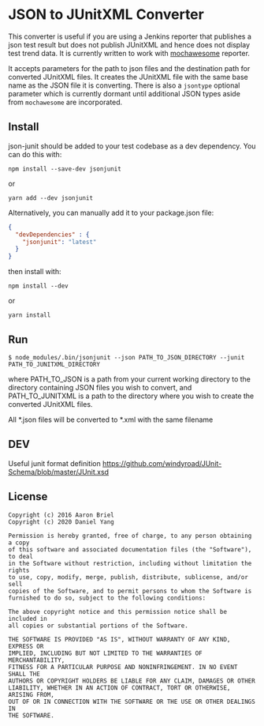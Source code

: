 JSON to JUnitXML Converter
======================

This converter is useful if you are using a Jenkins reporter that publishes a json test result but does not publish JUnitXML and hence does not display test trend data. It is currently written to work with [mochawesome](https://www.npmjs.com/package/mochawesome) reporter.

It accepts parameters for the path to json files and the destination path for converted JUnitXML files. It creates the JUnitXML file with the same base name as the JSON file it is converting.  There is also a `jsontype` optional parameter which is currently dormant until additional JSON types aside from `mochawesome` are incorporated.

## Install

json-junit should be added to your test codebase as a dev dependency.  You can do this with:

``` shell
npm install --save-dev jsonjunit
```

or

``` shell
yarn add --dev jsonjunit
```

Alternatively, you can manually add it to your package.json file:

``` json
{
  "devDependencies" : {
    "jsonjunit": "latest"
  }
}
```

then install with:

``` shell
npm install --dev
```

or

``` shell
yarn install
```

## Run

``` shell
$ node_modules/.bin/jsonjunit --json PATH_TO_JSON_DIRECTORY --junit PATH_TO_JUNITXML_DIRECTORY
```

where PATH_TO_JSON is a path from your current working directory to the directory containing JSON files you wish to convert, and PATH_TO_JUNITXML is a path to the directory where you wish to create the converted JUnitXML files.

All *.json files will be converted to *.xml with the same filename

## DEV

Useful junit format definition
https://github.com/windyroad/JUnit-Schema/blob/master/JUnit.xsd

License
-------

```
Copyright (c) 2016 Aaron Briel
Copyright (c) 2020 Daniel Yang

Permission is hereby granted, free of charge, to any person obtaining a copy
of this software and associated documentation files (the "Software"), to deal
in the Software without restriction, including without limitation the rights
to use, copy, modify, merge, publish, distribute, sublicense, and/or sell
copies of the Software, and to permit persons to whom the Software is
furnished to do so, subject to the following conditions:

The above copyright notice and this permission notice shall be included in
all copies or substantial portions of the Software.

THE SOFTWARE IS PROVIDED "AS IS", WITHOUT WARRANTY OF ANY KIND, EXPRESS OR
IMPLIED, INCLUDING BUT NOT LIMITED TO THE WARRANTIES OF MERCHANTABILITY,
FITNESS FOR A PARTICULAR PURPOSE AND NONINFRINGEMENT. IN NO EVENT SHALL THE
AUTHORS OR COPYRIGHT HOLDERS BE LIABLE FOR ANY CLAIM, DAMAGES OR OTHER
LIABILITY, WHETHER IN AN ACTION OF CONTRACT, TORT OR OTHERWISE, ARISING FROM,
OUT OF OR IN CONNECTION WITH THE SOFTWARE OR THE USE OR OTHER DEALINGS IN
THE SOFTWARE.
```
